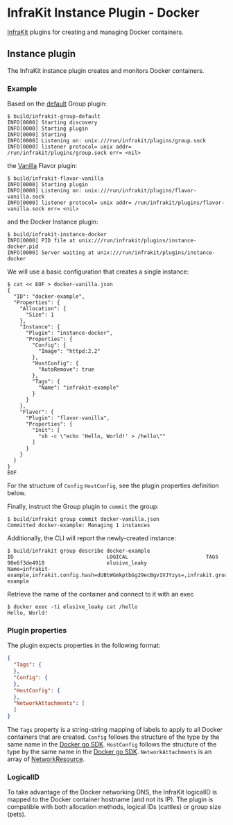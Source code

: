 InfraKit Instance Plugin - Docker
=================================

[InfraKit](https://github.com/docker/infrakit) plugins for creating and managing Docker containers.

## Instance plugin

The InfraKit instance plugin creates and monitors Docker containers.

### Example

Based on the [default](https://github.com/docker/infrakit/tree/master/cmd/group) Group
plugin:
```console
$ build/infrakit-group-default
INFO[0000] Starting discovery
INFO[0000] Starting plugin
INFO[0000] Starting
INFO[0000] Listening on: unix:///run/infrakit/plugins/group.sock
INFO[0000] listener protocol= unix addr= /run/infrakit/plugins/group.sock err= <nil>
```

the [Vanilla](https://github.com/docker/infrakit/tree/master/examples/flavor/vanilla) Flavor plugin:
```console
$ build/infrakit-flavor-vanilla
INFO[0000] Starting plugin
INFO[0000] Listening on: unix:///run/infrakit/plugins/flavor-vanilla.sock
INFO[0000] listener protocol= unix addr= /run/infrakit/plugins/flavor-vanilla.sock err= <nil>
```

and the Docker Instance plugin:

```console
$ build/infrakit-instance-docker
INFO[0000] PID file at unix:///run/infrakit/plugins/instance-docker.pid
INFO[0000] Server waiting at unix:///run/infrakit/plugins/instance-docker
```

We will use a basic configuration that creates a single instance:
```console
$ cat << EOF > docker-vanilla.json
{
  "ID": "docker-example",
  "Properties": {
    "Allocation": {
      "Size": 1
    },
    "Instance": {
      "Plugin": "instance-docker",
      "Properties": {
        "Config": {
          "Image": "httpd:2.2"
        },
        "HostConfig": {
          "AutoRemove": true
        },
        "Tags": {
          "Name": "infrakit-example"
        }
      }
    },
    "Flavor": {
      "Plugin": "flavor-vanilla",
      "Properties": {
        "Init": [
          "sh -c \"echo 'Hello, World!' > /hello\""
        ]
      }
    }
  }
}
EOF
```

For the structure of `Config` `HostConfig`, see the plugin properties definition below.

Finally, instruct the Group plugin to `commit` the group:
```console
$ build/infrakit group commit docker-vanilla.json
Committed docker-example: Managing 1 instances
```

Additionally, the CLI will report the newly-created instance:
```console
$ build/infrakit group describe docker-example
ID                             	LOGICAL                        	TAGS
90e6f3de4918                   	elusive_leaky                  	Name=infrakit-example,infrakit.config.hash=dUBtWGmkptbGg29ecBgv1VJYzys=,infrakit.group=docker-example
```

Retrieve the name of the container and connect to it with an exec

```console
$ docker exec -ti elusive_leaky cat /hello
Hello, World!
```

### Plugin properties

The plugin expects properties in the following format:
```json
{
  "Tags": {
  },
  "Config": {
  },
  "HostConfig": {
  },
  "NetworkAttachments": [
  ]
}
```

The `Tags` property is a string-string mapping of labels to apply to all Docker containers that are created.
`Config` follows the structure of the type by the same name in the
[Docker go SDK](https://github.com/docker/docker/blob/master/api/types/container/config.go).
`HostConfig` follows the structure of the type by the same name in the
[Docker go SDK](https://github.com/docker/docker/blob/master/api/types/container/host_config.go).
`NetworkAttachments` is an array of [NetworkResource](https://github.com/docker/docker/blob/master/api/types/types.go).

### LogicalID

To take advantage of the Docker networking DNS, the InfraKit logicalID is mapped to the Docker container hostname (and not its IP).
The plugin is compatible with both allocation methods, logical IDs (cattles) or group size (pets).
